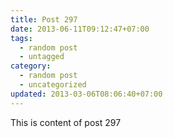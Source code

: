 ```yaml
---
title: Post 297
date: 2013-06-11T09:12:47+07:00
tags:
  - random post
  - untagged
category:
  - random post
  - uncategorized
updated: 2013-03-06T08:06:40+07:00
---
```

This is content of post 297